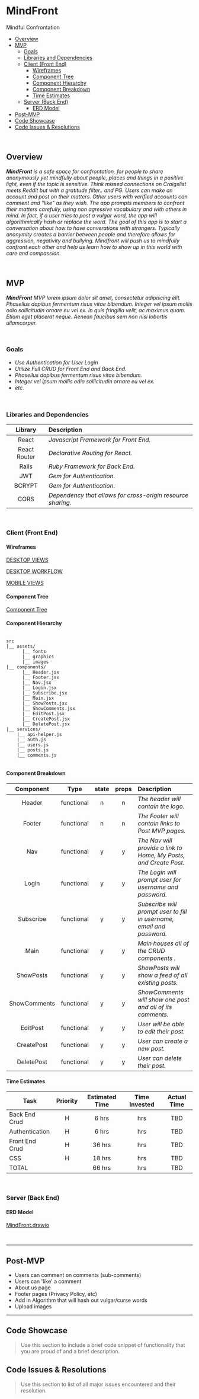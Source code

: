 # MindFront
Mindful Confrontation

- [Overview](#overview)
- [MVP](#mvp)
  - [Goals](#goals)
  - [Libraries and Dependencies](#libraries-and-dependencies)
  - [Client (Front End)](#client-front-end)
    - [Wireframes](#wireframes)
    - [Component Tree](#component-tree)
    - [Component Hierarchy](#component-hierarchy)
    - [Component Breakdown](#component-breakdown)
    - [Time Estimates](#time-estimates)
  - [Server (Back End)](#server-back-end)
    - [ERD Model](#erd-model)
- [Post-MVP](#post-mvp)
- [Code Showcase](#code-showcase)
- [Code Issues & Resolutions](#code-issues--resolutions)

<br>

## Overview

_**MindFront** is a safe space for confrontation, for people to share anonymously yet mindfully about people, places and things in a positive light, even if the topic is sensitive. Think missed connections on Craigslist meets Reddit but with a gratitude filter.. and PG. Users can make an account and post on their matters. Other users with verified accounts can comment and "like" as they wish. The app prompts members to confront their matters carefully, using non agressive vocabulary and with others in mind. In fact, if a user tries to post a vulgar word, the app will algorithmically hash or replace the word. The goal of this app is to start a conversation about how to have converations with strangers. Typically anonymity creates a barrier between people and therefore allows for aggression, negativity and bullying. Mindfront will push us to mindfully confront each other and help us learn how to show up in this world with care and compassion._

<br>

## MVP

_**MindFront** MVP lorem ipsum dolor sit amet, consectetur adipiscing elit. Phasellus dapibus fermentum risus vitae bibendum. Integer vel ipsum mollis odio sollicitudin ornare eu vel ex. In quis fringilla velit, ac maximus quam. Etiam eget placerat neque. Aenean faucibus sem non nisi lobortis ullamcorper._

<br>

### Goals

- _Use Authentication for User Login_
- _Utilize Full CRUD for Front End and Back End._
- _Phasellus dapibus fermentum risus vitae bibendum._
- _Integer vel ipsum mollis odio sollicitudin ornare eu vel ex._
- _etc._

<br>

### Libraries and Dependencies


|     Library      | Description                                |
| :--------------: | :----------------------------------------- |
|      React       | _Javascript Framework for Front End._ |
|   React Router   | _Declarative Routing for React._ |
|      Rails       | _Ruby Framework for Back End._ |
|      JWT         | _Gem for Authentication._ |
|      BCRYPT      | _Gem for Authentication._ |
|      CORS        | _Dependency that allows for cross-origin resource sharing._ |


<br>

### Client (Front End)

#### Wireframes

[DESKTOP VIEWS](https://wireframe.cc/n6vsxS)

[DESKTOP WORKFLOW](https://whimsical.com/GmUN8HzwvVSPJFLTLS1hNm)

[MOBILE VIEWS](https://wireframe.cc/wSuIbt)


#### Component Tree

 [Component Tree](https://whimsical.com/P24TDNVenaNqWEGJzESByF)

#### Component Hierarchy 

``` structure

src
|__ assets/
      |__ fonts
      |__ graphics
      |__ images
|__ components/
      |__ Header.jsx
      |__ Footer.jsx
      |__ Nav.jsx
      |__ Login.jsx
      |__ Subscribe.jsx
      |__ Main.jsx
      |__ ShowPosts.jsx
      |__ ShowComments.jsx
      |__ EditPost.jsx
      |__ CreatePost.jsx
      |__ DeletePost.jsx
|__ services/
    |__ api-helper.js
    |__ auth.js
    |__ users.js
    |__ posts.js
    |__ comments.js
  

```

#### Component Breakdown


|  Component    |    Type    | state | props | Description                                                      |
| :----------:  | :--------: | :---: | :---: | :--------------------------------------------------------------- |
|    Header     | functional |   n   |   n   | _The header will contain the logo._                              |
|    Footer     | functional |   n   |   n   | _The Footer will contain links to Post MVP pages._                 |
|     Nav       | functional |   y   |   y   | _The Nav will provide a link to Home, My Posts, and Create Post._ |
|     Login     | functional |   y   |   y   | _The Login will prompt user for username and password._          |
|   Subscribe   | functional |   y   |   y   | _Subscribe will prompt user to fill in username, email and password._ |
|     Main      | functional |   y   |   y   | _Main houses all of the CRUD components  ._ |
|   ShowPosts   | functional |   y   |   y   | _ShowPosts will show a feed of all existing posts._ |
|  ShowComments | functional |   y   |   y   | _ShowComments will show one post and all of its comments._ |
|    EditPost   | functional |   y   |   y   | _User will be able to edit their post._ |
|   CreatePost  | functional |   y   |   y   | _User can create a new post._ |
|   DeletePost  | functional |   y   |   y   | _User can delete their post._ |

#### Time Estimates


| Task             | Priority | Estimated Time | Time Invested | Actual Time |
| -----------------| :------: | :------------: | :-----------: | :---------: |
| Back End Crud    |    H     |     6 hrs      |      hrs     |     TBD     |
| Authentication   |    H     |     6 hrs      |      hrs     |     TBD     |
| Front End Crud   |    H     |     36 hrs     |      hrs     |     TBD     |
| CSS              |    H     |     18 hrs     |      hrs     |     TBD     |
| TOTAL            |          |     66 hrs     |      hrs     |     TBD     |


<br>

### Server (Back End)

#### ERD Model

[MindFront.drawio](https://app.diagrams.net/#G15nRzgsPnjZAk7tmzwszHhERUZPKWsI8Q)

<br>

***

## Post-MVP

- Users can comment on comments (sub-comments)
- Users can 'like' a comment
- About us page
- Footer pages (Privacy Policy, etc)
- Add in Algorithm that will hash out vulgar/curse words
- Upload images

***

## Code Showcase

> Use this section to include a brief code snippet of functionality that you are proud of and a brief description.

## Code Issues & Resolutions

> Use this section to list of all major issues encountered and their resolution.
